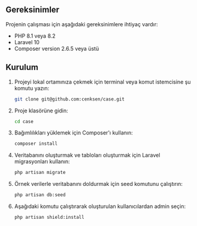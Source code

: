## Gereksinimler

Projenin çalışması için aşağıdaki gereksinimlere ihtiyaç vardır:

- PHP 8.1 veya 8.2
- Laravel 10
- Composer version 2.6.5 veya üstü

## Kurulum

1. Projeyi lokal ortamınıza çekmek için terminal veya komut istemcisine şu komutu yazın:

    ```bash
    git clone git@github.com:cenksen/case.git
    ```

2. Proje klasörüne gidin:

    ```bash
    cd case
    ```

3. Bağımlılıkları yüklemek için Composer'ı kullanın:

    ```bash
    composer install
    ```

4. Veritabanını oluşturmak ve tabloları oluşturmak için Laravel migrasyonları kullanın:

    ```bash
    php artisan migrate
    ```

5. Örnek verilerle veritabanını doldurmak için seed komutunu çalıştırın:

    ```bash
    php artisan db:seed
    ```

6. Aşağıdaki komutu çalıştırarak oluşturulan kullanıcılardan admin seçin:

    ```bash
    php artisan shield:install
    ```

